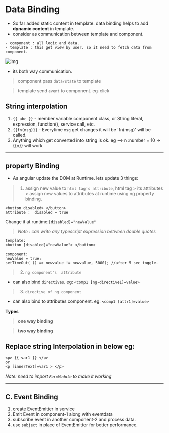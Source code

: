 # Data Binding 
- So far added static content in template. data binding helps to add **dynamic content** in template.
- consider as communication between template and component.
```
- component : all logic and data.
- template : this get view by user. so it need to fetch data from component.
```
![img](https://github.com/lekhrajdinkar/NG6/blob/master/notes/assets/basic/5.JPG)
- its both way communication.
> component pass `data/state` to template

> template send `event` to component. eg-click

## String interpolation
1. `{{ abc }}` - member variable component class, or String literal, expression, function(), service call, etc. 
2. `{{fn(msg)}}` - Everytime `msg` get changes it will be 'fn(msg)' will be called.
3. Anything which get converted into string is ok. eg --> n :number = 10 => {{n}} will work

***
## property Binding
- As angular update the DOM at Runtime. lets update 3 things: 
> 1. assign new value to `html tag's attribute`, 
html tag > its attributes > assign new values to attributes at runtime using ng property binding. 
```
<button disabled> </button>
attribute :  disabled = true
```
Change it at runtime:`[disabled]="newValue"`
> _Note : can write any typescript expression between double quotes_
```
template:
<button [disabled]="newValue"> </button>

component:
newValue = true;
setTimeOut( () => newvalue != newvalue, 5000); //after 5 sec toggle.
```
> 2. `ng component's  attribute`
- can also bind `directives`. eg: `<comp1 [ng-directive1]=value>`

> 3. `directive of ng component`
- can also bind to attributes component. eg: `<comp1 [attr1]=value>`

**Types**
> **one way binding**

> **two way binding**
## Replace string Interpolation in below eg:
```
<p> {{ var1 }} </p>
or
<p [innerText]=var1 > </p> 
```


_Note: need to import `FormModule` to make it working_

***
## C. Event Binding
1. create EventEmitter in service
2. Emit Event in component-1 along with eventdata
3. subscribe event in another component-2 and process data.
4. use `subject` in place of EventEmitter for better performance.

